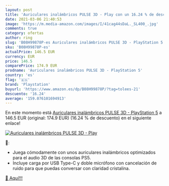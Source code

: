 ```yaml
---
layout: post
title: 'Auriculares inalámbricos PULSE 3D - Play con un 16.24 % de descuento'
date: 2021-03-06 21:40:53
image: 'https://m.media-amazon.com/images/I/41cag44sDaL._SL400_.jpg'
comments: true
category: ofertas
author: ring
slug: 'B08H99878P-es Auriculares inalámbricos PULSE 3D - PlayStation 5'
sku: 'B08H99878P-es'
actualPrice: 146.5 EUR
currency: EUR
price: 146.5
comparePrice: 174.9 EUR
prodname: 'Auriculares inalámbricos PULSE 3D - PlayStation 5'
country: 'es'
flag: '🇪🇸'
brand: 'Playstation'
buyurl: 'https://www.amazon.es/dp/B08H99878P/?tag=tolees-21'
descuento: '16.24'
average: '159.076101694913'
---
```


En este momento está [Auriculares inalámbricos PULSE 3D - PlayStation 5](https://www.amazon.es/dp/B08H99878P/?tag=tolees-21) a 146.5 EUR (original: 174.9 EUR) (16.24 %  de descuento) en el siguiente enlace!

[![Auriculares inalámbricos PULSE 3D - Play](https://m.media-amazon.com/images/I/41cag44sDaL._SL400_.jpg)](https://www.amazon.es/dp/B08H99878P/?tag=tolees-21)

🔎:

- Juega cómodamente con unos auriculares inalámbricos optimizados para el audio 3D de las consolas PS5.
- Incluye carga por USB Type-C y doble micrófono con cancelación de ruido para que puedas conversar con claridad cristalina.

[🛒 Aquí!!!](https://www.amazon.es/dp/B08H99878P/?tag=tolees-21)
